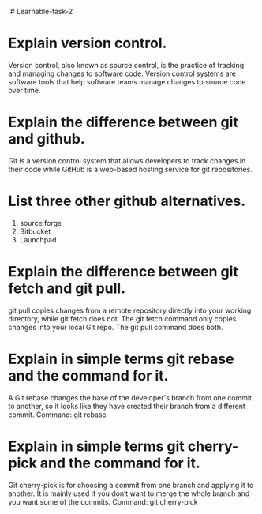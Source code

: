 .# Learnable-task-2
# Explain version control.
Version control, also known as source control, is the practice of tracking and managing changes to software code. Version control systems are software tools that help software teams manage changes to source code over time.

# Explain the difference between git and github.
Git is a version control system that allows developers to track changes in their code while GitHub is a web-based hosting service for git repositories.

# List three other github alternatives.
1. source forge
2. Bitbucket
3. Launchpad

# Explain the difference between git fetch and git pull.
git pull copies changes from a remote repository directly into your working directory, while git fetch does not. The git fetch command only copies changes into your local Git repo. The git pull command does both.

# Explain in simple terms git rebase and the command for it.
 A Git rebase changes the base of the developer's branch from one commit to another, so it looks like they have created their branch from a different commit.
Command: git rebase <base>

# Explain in simple terms git cherry-pick and the command for it. 
Git cherry-pick is for choosing a commit from one branch and applying it to another.  It is mainly used if you don’t want to merge the whole branch and you want some of the commits.
Command: git cherry-pick<commit-hash>




